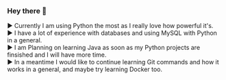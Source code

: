 ### Hey there 👋

► Currently I am using Python the most as I really love how powerful it's.<br>
► I have a lot of experience with databases and using MySQL with Python in a general.<br>
► I am Planning on learning Java as soon as my Python projects are finsished and I will have more time.<br>
► In a meantime I would like to continue learning Git commands and how it works in a general, and maybe try learning Docker too.<br>

<!--
**TheTomik1/TheTomik1** is a ✨ _special_ ✨ repository because its `README.md` (this file) appears on your GitHub profile.

Here are some ideas to get you started:

- 🔭 I’m currently working on ...
- 🌱 I’m currently learning ...
- 👯 I’m looking to collaborate on ...
- 🤔 I’m looking for help with ...
- 💬 Ask me about ...
- 📫 How to reach me: ...
- 😄 Pronouns: ...
- ⚡ Fun fact: ...
-->
